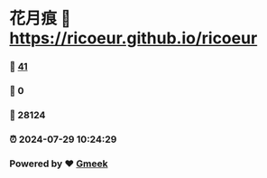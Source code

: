 # 花月痕 :link: https://ricoeur.github.io/ricoeur 
### :page_facing_up: [41](https://ricoeur.github.io/ricoeur/tag.html) 
### :speech_balloon: 0 
### :hibiscus: 28124 
### :alarm_clock: 2024-07-29 10:24:29 
### Powered by :heart: [Gmeek](https://github.com/Meekdai/Gmeek)
